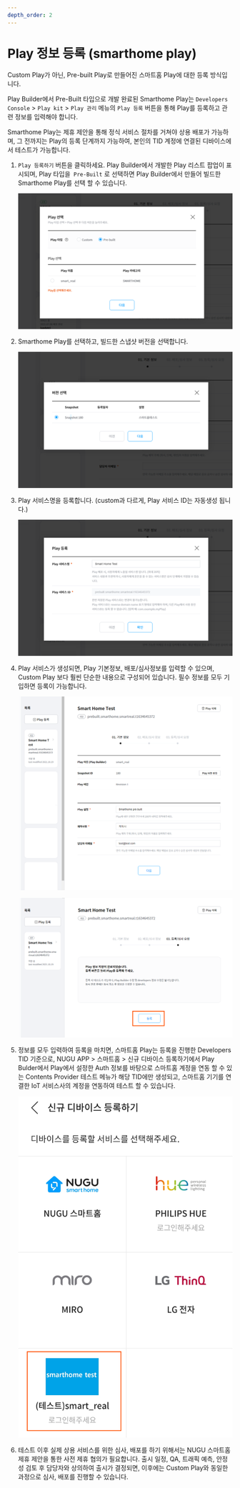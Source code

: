 ```yaml
---
depth_order: 2
---
```


# Play 정보 등록 (smarthome play)

Custom Play가 아닌, Pre-built Play로 만들어진 스마트홈 Play에 대한 등록 방식입니다.

Play Builder에서 Pre-Built 타입으로 개발 완료된 Smarthome Play는 `Developers Console` > `Play kit` > `Play 관리` 메뉴의  `Play 등록` 버튼을 통해 Play를 등록하고 관련 정보를 입력해야 합니다.

Smarthome Play는 제휴 제안을 통해 정식 서비스 절차를 거쳐야 상용 배포가 가능하며, 그 전까지는 Play의 등록 단계까지 가능하여, 본인의 TID 계정에 연결된 디바이스에서 테스트가 가능합니다.

1. `Play 등록하기` 버튼을 클릭하세요. Play Builder에서 개발한 Play 리스트 팝업이 표시되며, Play 타입을` Pre-Built` 로 선택하면 Play Builder에서 만들어 빌드한 Smarthome Play를 선택 할 수 있습니다.

   ![](../../assets/images/play-smarthome-play-01.png)
2. Smarthome Play를 선택하고, 빌드한 스냅샷 버전을 선택합니다.

   ![](../../assets/images/play-smarthome-play-02.png)
3. Play 서비스명을 등록합니다. (custom과 다르게, Play 서비스 ID는 자동생성 됩니다.)

   ![](../../assets/images/play-smarthome-play-03.png)
4. Play 서비스가 생성되면, Play 기본정보, 배포/심사정보를 입력할 수 있으며, Custom Play 보다 훨씬 단순한 내용으로 구성되어 있습니다. 필수 정보를 모두 기입하면 등록이 가능합니다.

   ![](../../assets/images/play-smarthome-play-04.png)

   ![](../../assets/images/play-smarthome-play-05.png)
5. 정보를 모두 입력하여 등록을 마치면, 스마트홈 Play는 등록을 진행한 Developers TID 기준으로, NUGU APP > 스마트홈 > 신규 디바이스 등록하기에서 Play Bulder에서 Play에서 설정한 Auth 정보를 바탕으로 스마트홈 계정을 연동 할 수 있는 Contents Provider 테스트 메뉴가 해당 TID에만 생성되고, 스마트홈 기기를 연결한 IoT 서비스사의 계정을 연동하여 테스트 할 수 있습니다.

   ![](../../assets/images/play-smarthome-play-06.png)
6. 테스트 이후 실제 상용 서비스를 위한 심사, 배포를 하기 위해서는 NUGU 스마트홈 제휴 제안을 통한 사전 제휴 협의가 필요합니다. 출시 일정, QA, 트래픽 예측, 안정성 검토 후 담당자와 상의하여 출시가 결정되면, 이후에는 Custom Play와 동일한 과정으로 심사, 배포를 진행할 수 있습니다.
